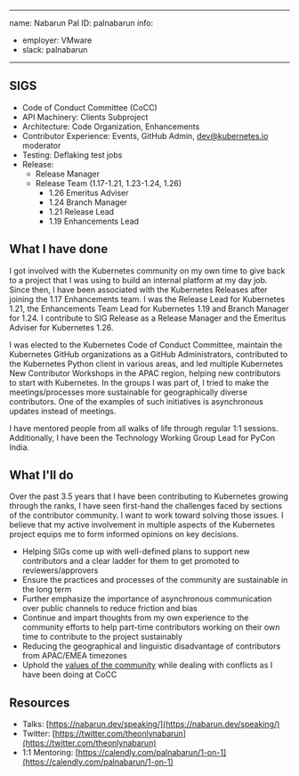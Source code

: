 -------------------------------------------------------------
name: Nabarun Pal
ID: palnabarun
info:
  - employer: VMware
  - slack: palnabarun
-------------------------------------------------------------

## SIGS

- Code of Conduct Committee (CoCC)
- API Machinery: Clients Subproject
- Architecture: Code Organization, Enhancements
- Contributor Experience: Events, GitHub Admin, dev@kubernetes.io moderator
- Testing: Deflaking test jobs
- Release:
    - Release Manager
    - Release Team (1.17-1.21, 1.23-1.24, 1.26)
        - 1.26 Emeritus Adviser
        - 1.24 Branch Manager
        - 1.21 Release Lead
        - 1.19 Enhancements Lead

## What I have done

I got involved with the Kubernetes community on my own time to give back to a project that I was using to build an internal platform at my day job. Since then, I have been associated with the Kubernetes Releases after joining the 1.17 Enhancements team. I was the Release Lead for Kubernetes 1.21, the Enhancements Team Lead for Kubernetes 1.19 and Branch Manager for 1.24. I contribute to SIG Release as a Release Manager and the Emeritus Adviser for Kubernetes 1.26.

I was elected to the Kubernetes Code of Conduct Committee, maintain the Kubernetes GitHub organizations as a GitHub Administrators, contributed to the Kubernetes Python client in various areas, and led multiple Kubernetes New Contributor Workshops in the APAC region, helping new contributors to start with Kubernetes. In the groups I was part of, I tried to make the meetings/processes more sustainable for geographically diverse contributors. One of the examples of such initiatives is asynchronous updates instead of meetings.

I have mentored people from all walks of life through regular 1:1 sessions. Additionally, I have been the Technology Working Group Lead for PyCon India.

## What I'll do

Over the past 3.5 years that I have been contributing to Kubernetes growing through the ranks, I have seen first-hand the challenges faced by sections of the contributor community. I want to work toward solving those issues. I believe that my active involvement in multiple aspects of the Kubernetes project equips me to form informed opinions on key decisions.

- Helping SIGs come up with well-defined plans to support new contributors and a clear ladder for them to get promoted to reviewers/approvers
- Ensure the practices and processes of the community are sustainable in the long term
- Further emphasize the importance of asynchronous communication over public channels to reduce friction and bias
- Continue and impart thoughts from my own experience to the community efforts to help part-time contributors working on their own time to contribute to the project sustainably
- Reducing the geographical and linguistic disadvantage of contributors from APAC/EMEA timezones
- Uphold the [values of the community](https://github.com/kubernetes/community/blob/master/values.md) while dealing with conflicts as I have been doing at CoCC

## Resources

- Talks: [https://nabarun.dev/speaking/](https://nabarun.dev/speaking/)
- Twitter: [https://twitter.com/theonlynabarun](https://twitter.com/theonlynabarun)
- 1:1 Mentoring: [https://calendly.com/palnabarun/1-on-1](https://calendly.com/palnabarun/1-on-1)
